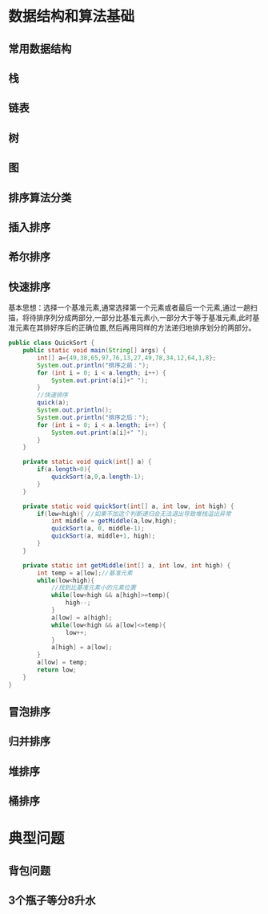 # 数据结构和算法基础

## 常用数据结构
## 栈
## 链表
## 树
## 图

## 排序算法分类

## 插入排序
## 希尔排序

## 快速排序
基本思想：选择一个基准元素,通常选择第一个元素或者最后一个元素,通过一趟扫描，将待排序列分成两部分,一部分比基准元素小,一部分大于等于基准元素,此时基准元素在其排好序后的正确位置,然后再用同样的方法递归地排序划分的两部分。
```java
public class QuickSort {
    public static void main(String[] args) {
        int[] a={49,38,65,97,76,13,27,49,78,34,12,64,1,8};
        System.out.println("排序之前：");
        for (int i = 0; i < a.length; i++) {
            System.out.print(a[i]+" ");
        }
        //快速排序
        quick(a);
        System.out.println();
        System.out.println("排序之后：");
        for (int i = 0; i < a.length; i++) {
            System.out.print(a[i]+" ");
        }
    }

    private static void quick(int[] a) {
        if(a.length>0){
            quickSort(a,0,a.length-1);
        }
    }

    private static void quickSort(int[] a, int low, int high) {
        if(low<high){ //如果不加这个判断递归会无法退出导致堆栈溢出异常
            int middle = getMiddle(a,low,high);
            quickSort(a, 0, middle-1);
            quickSort(a, middle+1, high);
        }
    }

    private static int getMiddle(int[] a, int low, int high) {
        int temp = a[low];//基准元素
        while(low<high){
            //找到比基准元素小的元素位置
            while(low<high && a[high]>=temp){
                high--;
            }
            a[low] = a[high]; 
            while(low<high && a[low]<=temp){
                low++;
            }
            a[high] = a[low];
        }
        a[low] = temp;
        return low;
    }
}
```
## 冒泡排序
## 归并排序
## 堆排序
## 桶排序

# 典型问题
## 背包问题
## 3个瓶子等分8升水 